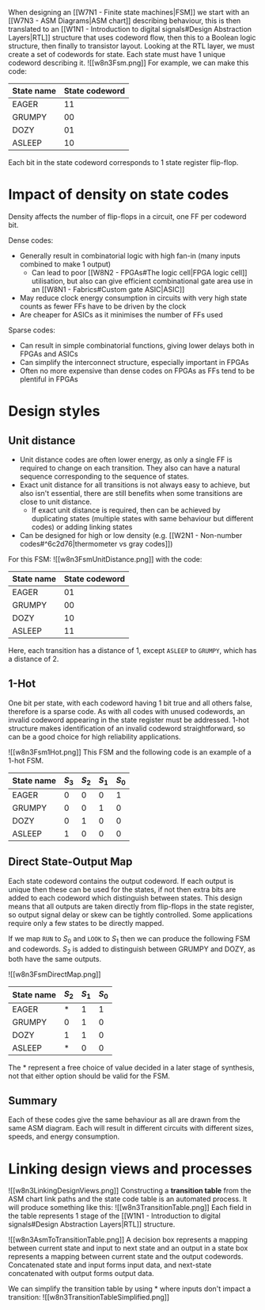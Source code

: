 When designing an [[W7N1 - Finite state machines|FSM]] we start with an [[W7N3 - ASM Diagrams|ASM chart]] describing behaviour, this is then translated to an [[W1N1 - Introduction to digital signals#Design Abstraction Layers|RTL]] structure that uses codeword flow, then this to a Boolean logic structure, then finally to transistor layout.
Looking at the RTL layer, we must create a set of codewords for state. Each state must have 1 unique codeword describing it.
![[w8n3Fsm.png]]
For example, we can make this code:

| State name | State codeword |
| ---------- | -------------- |
| EAGER      | 11             |
| GRUMPY     | 00             |
| DOZY       | 01             |
| ASLEEP     | 10             |

Each bit in the state codeword corresponds to 1 state register flip-flop.

# Impact of density on state codes
Density affects the number of flip-flops in a circuit, one FF per codeword bit.

Dense codes:
- Generally result in combinatorial logic with high fan-in (many inputs combined to make 1 output)
	- Can lead to poor [[W8N2 - FPGAs#The logic cell|FPGA logic cell]] utilisation, but also can give efficient combinational gate area use in an [[W8N1 - Fabrics#Custom gate ASIC|ASIC]]
- May reduce clock energy consumption in circuits with very high state counts as fewer FFs have to be driven by the clock
- Are cheaper for ASICs as it minimises the number of FFs used

Sparse codes:
- Can result in simple combinatorial functions, giving lower delays both in FPGAs and ASICs
- Can simplify the interconnect structure, especially important in FPGAs
- Often no more expensive than dense codes on FPGAs as FFs tend to be plentiful in FPGAs

# Design styles
## Unit distance
- Unit distance codes are often lower energy, as only a single FF is required to change on each transition. They also can have a natural sequence corresponding to the sequence of states.
- Exact unit distance for all transitions is not always easy to achieve, but also isn't essential, there are still benefits when some transitions are close to unit distance.
	- If exact unit distance is required, then can be achieved by duplicating states (multiple states with same behaviour but different codes) or adding linking states
- Can be designed for high or low density (e.g. [[W2N1 - Non-number codes#^6c2d76|thermometer vs gray codes]])

For this FSM:
![[w8n3FsmUnitDistance.png]]
with the code:

| State name | State codeword |
| ---------- | -------------- |
| EAGER      | 01             |
| GRUMPY     | 00             |
| DOZY       | 10             |
| ASLEEP     | 11             |

Here, each transition has a distance of 1, except `ASLEEP` to `GRUMPY`, which has a distance of 2.

## 1-Hot
One bit per state, with each codeword having 1 bit true and all others false, therefore is a sparse code.
As with all codes with unused codewords, an invalid codeword appearing in the state register must be addressed.
1-hot structure makes identification of an invalid codeword straightforward, so can be a good choice for high reliability applications.

![[w8n3Fsm1Hot.png]]
This FSM and the following code is an example of a 1-hot FSM.

| State name | $S_3$ | $S_2$ | $S_1$ | $S_0$ |
| ---------- | ----- | ----- | ----- | ----- |
| EAGER      | 0     | 0     | 0     | 1     |
| GRUMPY     | 0     | 0     | 1     | 0     |
| DOZY       | 0     | 1     | 0     | 0     |
| ASLEEP     | 1     | 0     | 0     | 0     |

## Direct State-Output Map
Each state codeword contains the output codeword.
If each output is unique then these can be used for the states, if not then extra bits are added to each codeword which distinguish between states.
This design means that all outputs are taken directly from flip-flops in the state register, so output signal delay or skew can be tightly controlled.
Some applications require only a few states to be directly mapped.

If we map `RUN` to $S_0$ and `LOOK` to $S_1$ then we can produce the following FSM and codewords. $S_2$ is added to distinguish between GRUMPY and DOZY, as both have the same outputs.

![[w8n3FsmDirectMap.png]]

| State name | $S_2$ | $S_1$ | $S_0$ |
| ---------- | ----- | ----- | ----- |
| EAGER      | *     | 1     | 1     |
| GRUMPY     | 0     | 1     | 0     |
| DOZY       | 1     | 1     | 0     |
| ASLEEP     | *     | 0     | 0     |

The * represent a free choice of value decided in a later stage of synthesis, not that either option should be valid for the FSM.

## Summary
Each of these codes give the same behaviour as all are drawn from the same ASM diagram. Each will result in different circuits with different sizes, speeds, and energy consumption.

# Linking design views and processes
![[w8n3LinkingDesignViews.png]]
Constructing a **transition table** from the ASM chart link paths and the state code table is an automated process. It will produce something like this:
![[w8n3TransitionTable.png]]
Each field in the table represents 1 stage of the [[W1N1 - Introduction to digital signals#Design Abstraction Layers|RTL]] structure.

![[w8n3AsmToTransitionTable.png]]
A decision box represents a mapping between current state and input to next state and an output in a state box represents a mapping between current state and the output codewords.
Concatenated state and input forms input data, and next-state concatenated with output forms output data.

We can simplify the transition table by using * where inputs don't impact a transition:
![[w8n3TransitionTableSimplified.png]]

